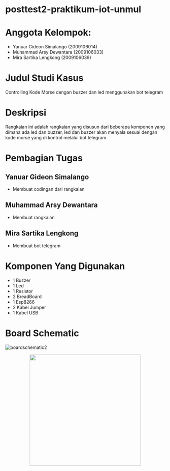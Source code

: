 # posttest2-praktikum-iot-unmul

# Anggota Kelompok:
* Yanuar Gideon Simalango (2009106014)
* Muhammad Arsy Dewantara (2009106033)
* Mira Sartika Lengkong   (2009106039)

# Judul Studi Kasus
Controlling Kode Morse dengan buzzer dan led menggunakan bot telegram

# Deskripsi
Rangkaian ini adalah rangkaian yang disusun dari beberapa komponen yang dimana ada led dan buzzer, led dan buzzer akan menyala sesuai dengan kode morse
yang di kontrol melalui bot telegram

# Pembagian Tugas
## Yanuar Gideon Simalango
   * Membuat codingan dari rangkaian
   
## Muhammad Arsy Dewantara
   * Membuat rangkaian

   
## Mira Sartika Lengkong
   * Membuat bot telegram

# Komponen Yang Digunakan
  * 1 Buzzer 
  * 1 Led
  * 1 Resistor
  * 2 BreadBoard
  * 1 Esp8266
  * 2 Kabel Jumper
  * 1 Kabel USB
  
# Board Schematic
![boardschematic2](https://user-images.githubusercontent.com/74332636/230623109-68e449d4-8d53-40d5-a198-81caea8862be.jpeg)
<p align="center">
  <img src="boardschematic2.jpeg" width="350">
</p>
